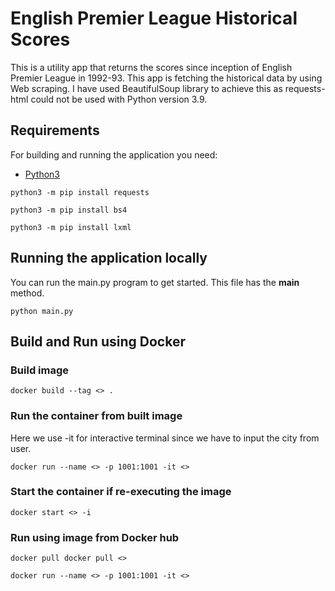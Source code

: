 # English Premier League Historical Scores

This is a utility app that returns the scores since inception of English Premier League in 1992-93. 
This app is fetching the historical data by using Web scraping. I have used BeautifulSoup 
library to achieve this as requests-html could not be used with Python version 3.9.

## Requirements

For building and running the application you need:

- [Python3](https://www.python.org/downloads/)

```shell
python3 -m pip install requests

python3 -m pip install bs4

python3 -m pip install lxml
```

## Running the application locally

You can run the main.py program to get started. This file has the __main__ method.

```shell
python main.py
```

## Build and Run using Docker

### Build image

```shell
docker build --tag <> .
```

### Run the container from built image

Here we use -it for interactive terminal since we have to input the city from user.

```shell
docker run --name <> -p 1001:1001 -it <>
```

### Start the container if re-executing the image

```shell
docker start <> -i
```

### Run using image from Docker hub

```shell
docker pull docker pull <>

docker run --name <> -p 1001:1001 -it <>
```

